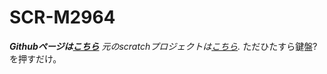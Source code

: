 # SCR-M2964
_**Githubページは[こちら](https://cocoa1484-git.github.io/SCR-M2964/)**_
*元のscratchプロジェクトは[こちら](https://scratch.mit.edu/projects/1109538994).*
ただひたすら鍵盤?を押すだけ。
